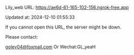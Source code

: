 Lily_web URL: https://ae6d-61-165-102-156.ngrok-free.app

Updated at: 2024-12-10 01:55:33

If you cannot open this URL, the server might be down.

Please contact: 

goley04@foxmail.com Or Wechat:GL_yeaH